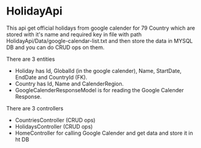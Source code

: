 # HolidayApi
 This api get official holidays from google calender for 79 Country which are stored with it's name and required key in file with path  HolidayApi/Data/google-calendar-list.txt and then store the data in MYSQL DB and you can do CRUD ops on them.
 
 There are 3 entities
- Holiday has Id, GlobalId (in the google calender), Name, StartDate,  EndDate and CountryId (FK).
 - Country has  Id,  Name and CalenderRegion.
 - GoogleCalenderResponseModel is for reading the Google Calender Response.
 


There are 3 controllers 
- CountriesController (CRUD ops)
- HolidaysController (CRUD ops)
- HomeController for calling Google Calender and get data and store it in ht DB
